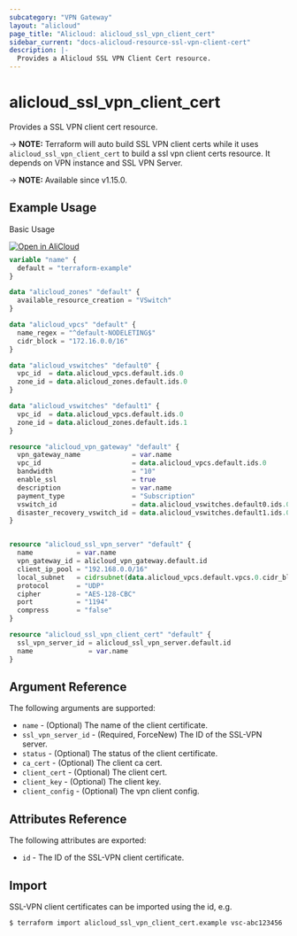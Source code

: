 ```yaml
---
subcategory: "VPN Gateway"
layout: "alicloud"
page_title: "Alicloud: alicloud_ssl_vpn_client_cert"
sidebar_current: "docs-alicloud-resource-ssl-vpn-client-cert"
description: |-
  Provides a Alicloud SSL VPN Client Cert resource.
---
```


# alicloud_ssl_vpn_client_cert

Provides a SSL VPN client cert resource.

-> **NOTE:** Terraform will auto build SSL VPN client certs while it uses `alicloud_ssl_vpn_client_cert` to build a ssl vpn client certs resource.
It depends on VPN instance and SSL VPN Server.

-> **NOTE:** Available since v1.15.0.

## Example Usage

Basic Usage

<div style="display: block;margin-bottom: 40px;"><div class="oics-button" style="float: right;position: absolute;margin-bottom: 10px;">
  <a href="https://api.aliyun.com/terraform?resource=alicloud_ssl_vpn_client_cert&exampleId=9ad0e038-db05-250a-1550-3a4658cd2c6ea72d2d9a&activeTab=example&spm=docs.r.ssl_vpn_client_cert.0.9ad0e038db&intl_lang=EN_US" target="_blank">
    <img alt="Open in AliCloud" src="https://img.alicdn.com/imgextra/i1/O1CN01hjjqXv1uYUlY56FyX_!!6000000006049-55-tps-254-36.svg" style="max-height: 44px; max-width: 100%;">
  </a>
</div></div>

```terraform
variable "name" {
  default = "terraform-example"
}

data "alicloud_zones" "default" {
  available_resource_creation = "VSwitch"
}

data "alicloud_vpcs" "default" {
  name_regex = "^default-NODELETING$"
  cidr_block = "172.16.0.0/16"
}

data "alicloud_vswitches" "default0" {
  vpc_id  = data.alicloud_vpcs.default.ids.0
  zone_id = data.alicloud_zones.default.ids.0
}

data "alicloud_vswitches" "default1" {
  vpc_id  = data.alicloud_vpcs.default.ids.0
  zone_id = data.alicloud_zones.default.ids.1
}

resource "alicloud_vpn_gateway" "default" {
  vpn_gateway_name             = var.name
  vpc_id                       = data.alicloud_vpcs.default.ids.0
  bandwidth                    = "10"
  enable_ssl                   = true
  description                  = var.name
  payment_type                 = "Subscription"
  vswitch_id                   = data.alicloud_vswitches.default0.ids.0
  disaster_recovery_vswitch_id = data.alicloud_vswitches.default1.ids.0
}


resource "alicloud_ssl_vpn_server" "default" {
  name           = var.name
  vpn_gateway_id = alicloud_vpn_gateway.default.id
  client_ip_pool = "192.168.0.0/16"
  local_subnet   = cidrsubnet(data.alicloud_vpcs.default.vpcs.0.cidr_block, 8, 8)
  protocol       = "UDP"
  cipher         = "AES-128-CBC"
  port           = "1194"
  compress       = "false"
}

resource "alicloud_ssl_vpn_client_cert" "default" {
  ssl_vpn_server_id = alicloud_ssl_vpn_server.default.id
  name              = var.name
}
```

## Argument Reference

The following arguments are supported:

* `name` - (Optional) The name of the client certificate.
* `ssl_vpn_server_id` - (Required, ForceNew) The ID of the SSL-VPN server.
* `status` - (Optional) The status of the client certificate.
* `ca_cert` - (Optional) The client ca cert.
* `client_cert` - (Optional) The client cert.
* `client_key` - (Optional) The client key.
* `client_config` - (Optional) The vpn client config.

## Attributes Reference

The following attributes are exported:

* `id` - The ID of the SSL-VPN client certificate.

## Import

SSL-VPN client certificates can be imported using the id, e.g.

```shell
$ terraform import alicloud_ssl_vpn_client_cert.example vsc-abc123456
```
